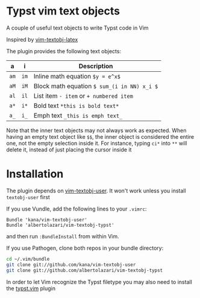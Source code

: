 # Typst vim text objects
A couple of useful text objects to write Typst code in Vim

Inspired by [vim-textobj-latex](https://github.com/rbonvall/vim-textobj-latex/tree/master)

The plugin provides the following text objects:

|a   |i   |Description                                |
|----|----|-------------------------------------------|
|`am`|`im`|Inline math equation `$y = e^x$`           |
|`aM`|`iM`|Block math equation `$ sum_(i in NN) x_i $`|
|`al`|`il`|List item `- item` or `+ numbered item`    |
|`a*`|`i*`|Bold text `*this is bold text*`            |
|`a_`|`i_`|Emph text `_this is emph text_`            |

Note that the inner text objects may not always work as expected. When having an empty text object like `$$`, the inner object is considered the entire one, not the empty selection inside it.
For instance, typing `ci*` into `**` will delete it, instead of just placing the cursor inside it

# Installation
The plugin depends on [vim-textobj-user](https://github.com/kana/vim-textobj-user).
It won't work unless you install `textobj-user` first

If you use Vundle, add the following lines to your `.vimrc`:
```vim
Bundle 'kana/vim-textobj-user'
Bundle 'albertolazari/vim-textobj-typst'
```

and then run `:BundleInstall` from within Vim.

If you use Pathogen, clone both repos in your bundle directory:
```bash
cd ~/.vim/bundle
git clone git://github.com/kana/vim-textobj-user
git clone git://github.com/albertolazari/vim-textobj-typst
```

In order to let Vim recognize the Typst filetype you may also need to install the [typst.vim](https://github.com/kaarmu/typst.vim) plugin
